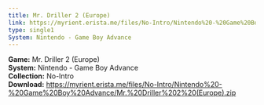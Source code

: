 ```yaml
---
title: Mr. Driller 2 (Europe)
link: https://myrient.erista.me/files/No-Intro/Nintendo%20-%20Game%20Boy%20Advance/Mr.%20Driller%202%20(Europe).zip
type: single1
System: Nintendo - Game Boy Advance
---
```

<b>Game:</b> Mr. Driller 2 (Europe)<br>
<b>System:</b> Nintendo - Game Boy Advance<br>
<b>Collection:</b> No-Intro<br>
<b>Download:</b> https://myrient.erista.me/files/No-Intro/Nintendo%20-%20Game%20Boy%20Advance/Mr.%20Driller%202%20(Europe).zip